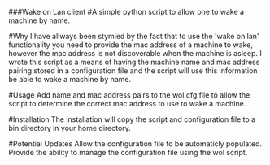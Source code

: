 ###Wake on Lan client
#A simple python script to allow one to wake a machine by name.

#Why
I have allways been stymied by the fact that to use the 'wake on lan' functionality you need to provide the mac address of a machine to wake, however the mac address is not discoverable when the machine is asleep. 
I wrote this script as a means of having the machine name and mac address pairing stored in a configuration file and the script will use this information be able to wake a machine by name.
 
#Usage
Add name and mac address pairs to the wol.cfg file to allow the script to determine the correct mac address to use to wake a machine.
 
#Installation
The installation will copy the script and configuration file to a bin directory in your home directory.

#Potential Updates
Allow the configuration file to be automaticly populated.
Provide the ability to manage the configuration file using the wol script.
